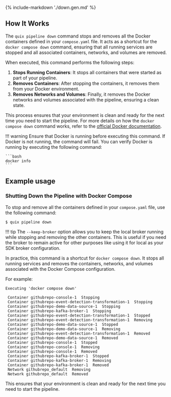 {% include-markdown './down.gen.md' %}

## How It Works

The `quix pipeline down` command stops and removes all the Docker containers defined in your `compose.yaml` file. It acts as a shortcut for the `docker compose down` command, ensuring that all running services are stopped and all associated containers, networks, and volumes are removed.

When executed, this command performs the following steps:

1. **Stops Running Containers**: It stops all containers that were started as part of your pipeline.
2. **Removes Containers**: After stopping the containers, it removes them from your Docker environment.
3. **Removes Networks and Volumes**: Finally, it removes the Docker networks and volumes associated with the pipeline, ensuring a clean state.

This process ensures that your environment is clean and ready for the next time you need to start the pipeline. For more details on how the `docker compose down` command works, refer to the [official Docker documentation](https://docs.docker.com/compose/reference/down/).

!!! warning
    Ensure that Docker is running before executing this command. If Docker is not running, the command will fail. You can verify Docker is running by executing the following command:

    ```bash
    docker info
    ```
    
## Example usage

### Shutting Down the Pipeline with Docker Compose

To stop and remove all the containers defined in your `compose.yaml` file, use the following command:

```bash
$ quix pipeline down
```

!!! tip
    The `--keep-broker` option allows you to keep the local broker running while stopping and removing the other containers. This is useful if you need the broker to remain active for other purposes like using it for local as your SDK broker configuration.

In practice, this command is a shortcut for `docker compose down`. It stops all running services and removes the containers, networks, and volumes associated with the Docker Compose configuration.

For example:

```text
Executing 'docker compose down'

 Container githubrepo-console-1  Stopping
 Container githubrepo-event-detection-transformation-1  Stopping
 Container githubrepo-demo-data-source-1  Stopping
 Container githubrepo-kafka-broker-1  Stopping
 Container githubrepo-event-detection-transformation-1  Stopped
 Container githubrepo-event-detection-transformation-1  Removing
 Container githubrepo-demo-data-source-1  Stopped
 Container githubrepo-demo-data-source-1  Removing
 Container githubrepo-event-detection-transformation-1  Removed
 Container githubrepo-demo-data-source-1  Removed
 Container githubrepo-console-1  Stopped
 Container githubrepo-console-1  Removing
 Container githubrepo-console-1  Removed
 Container githubrepo-kafka-broker-1  Stopped
 Container githubrepo-kafka-broker-1  Removing
 Container githubrepo-kafka-broker-1  Removed
 Network githubrepo_default  Removing
 Network githubrepo_default  Removed
```

This ensures that your environment is clean and ready for the next time you need to start the pipeline.
